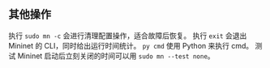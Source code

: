 ## 其他操作
执行 `sudo mn -c` 会进行清理配置操作，适合故障后恢复。
执行 `exit` 会退出 Mininet 的 CLI，同时给出运行时间统计。
`py cmd` 使用 Python 来执行 cmd。
测试 Mininet 启动后立刻关闭的时间可以用 `sudo mn --test none`。
